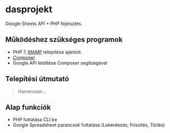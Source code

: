 # dasprojekt
Google Sheets API + PHP fejlesztés.

## Működéshez szükséges programok
- PHP 7, [MAMP](https://www.mamp.info/en/downloads/) telepítése ajánlott.
- [Composer](https://getcomposer.org/download/)
- Google API letöltése Composer segítségével

## Telepítési útmutató
>Hamarosan...

## Alap funkciók
- PHP futtatása CLI be
- Google Spreadsheet parancsok futtatása (Lekérdezés, Frissítés, Törlés)
